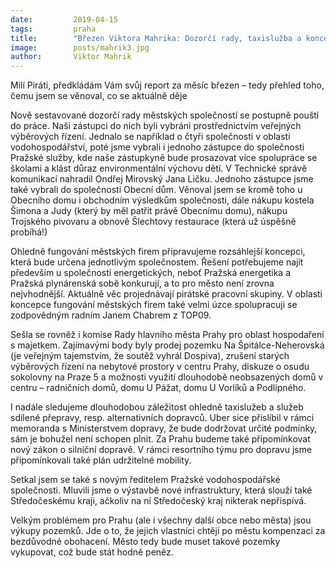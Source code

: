 ```yaml
---
date:         2019-04-15
tags:         praha
title:        "Březen Viktora Mahrika: Dozorčí rady, taxislužba a koncepce městských firem"
image: 	      posts/mahrik3.jpg
author:       Viktor Mahrik
---
```


Milí Piráti, předkládám Vám svůj report za měsíc březen – tedy přehled toho, čemu jsem se věnoval, co se aktuálně děje 

Nově sestavované dozorčí rady městských společností se postupně pouští do práce. Naši zástupci do nich byli vybráni prostřednictvím veřejných výběrových řízení. Jednalo se například o čtyři společnosti v oblasti vodohospodářství, poté jsme vybrali i jednoho zástupce do společnosti Pražské služby, kde naše zástupkyně bude prosazovat více spolupráce se školami a klást důraz environmentální výchovu dětí. V Technické správě komunikací nahradil Ondřej Mirovský Jana Ličku. Jednoho zástupce jsme také vybrali do společnosti Obecní dům. Věnoval jsem se kromě toho u Obecního domu i obchodním výsledkům společnosti, dále nákupu kostela Šimona a Judy (který by měl patřit právě Obecnímu domu), nákupu Trojského pivovaru a obnově Šlechtovy restaurace (která už úspěšně probíhá!)

Ohledně fungování městských firem připravujeme rozsáhlejší koncepci, která bude určena jednotlivým společnostem. Řešení potřebujeme najít především u společností energetických, neboť Pražská energetika a Pražská plynárenská sobě konkurují, a to pro město není zrovna nejvhodnější. Aktuálně věc projednávají pirátské pracovní skupiny. V oblasti koncepce fungování městských firem také velmi úzce spolupracuji se zodpovědným radním Janem Chabrem z TOP09.

Sešla se rovněž i komise Rady hlavního města Prahy pro oblast hospodaření s majetkem. Zajímavými body byly  prodej pozemku Na Špitálce-Neherovská (je veřejným tajemstvím, že soutěž vyhrál Dospiva), zrušení starých výběrových řízení na nebytové prostory v centru Prahy, diskuze o osudu sokolovny na Praze 5 a možnosti využití dlouhodobě neobsazených domů v centru – radničních domů, domu U Pážat, domu U Vorlíků a Podlipného. 

I nadále sledujeme dlouhodobou záležitost ohledně taxislužeb a služeb sdílené přepravy, resp. alternativních dopravců. Uber sice přislíbil v rámci memoranda s Ministerstvem dopravy, že bude dodržovat určité podmínky, sám je bohužel není schopen plnit. Za Prahu budeme také připomínkovat nový zákon o silniční dopravě. V rámci resortního týmu pro dopravu jsme připomínkovali také plán udržitelné mobility. 

Setkal jsem se také s novým ředitelem Pražské vodohospodářské společnosti. Mluvili jsme o výstavbě nové infrastruktury, která slouží také Středočeskému kraji, ačkoliv na ní Středočeský kraj nikterak nepřispívá. 

Velkým problémem pro Prahu (ale i všechny další obce nebo města) jsou výkupy pozemků. Jde o to, že jejich vlastníci chtějí po městu kompenzaci za bezdůvodné obohacení. Město tedy bude muset takové pozemky vykupovat, což bude stát hodně peněz.
